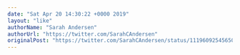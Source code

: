 ```yaml
---
date: "Sat Apr 20 14:30:22 +0000 2019"
layout: "like"
authorName: "Sarah Andersen"
authorUrl: "https://twitter.com/SarahCAndersen"
originalPost: "https://twitter.com/SarahCAndersen/status/1119609254565040128"
---
```

